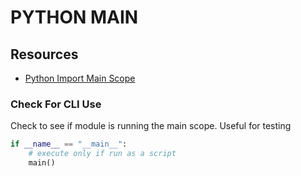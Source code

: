 # PYTHON MAIN

## Resources

- [Python Import Main Scope](https://docs.python.org/3/library/__main__.html)

### Check For CLI Use

Check to see if module is running the main scope. Useful for testing

```python
if __name__ == "__main__":
    # execute only if run as a script
    main()
```

